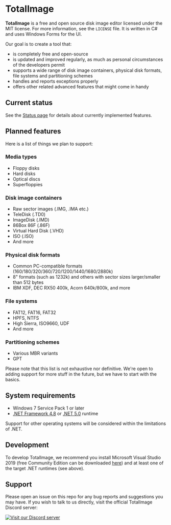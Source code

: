 # TotalImage
**TotalImage** is a free and open source disk image editor licensed under the MIT license. For more information, see the `LICENSE` file. It is written in C# and uses Windows Forms for the UI.

Our goal is to create a tool that:
* is completely free and open-source
* is updated and improved regularly, as much as personal circumstances of the developers permit
* supports a wide range of disk image containers, physical disk formats, file systems and partitioning schemes
* handles and reports exceptions properly
* offers other related advanced features that might come in handy

## Current status
See the [Status page](https://github.com/TotalImage/TotalImage/blob/master/Docs/status.md) for details about currently implemented features.

## Planned features
Here is a list of things we plan to support:

### Media types
* Floppy disks
* Hard disks
* Optical discs
* Superfloppies

### Disk image containers
* Raw sector images (.IMG, .IMA etc.)
* TeleDisk (.TD0)
* ImageDisk (.IMD)
* 86Box 86F (.86F)
* Virtual Hard Disk (.VHD)
* ISO (.ISO)
* And more

### Physical disk formats
* Common PC-compatible formats (160/180/320/360/720/1200/1440/1680/2880k)
* 8" formats (such as 1232k) and others with sector sizes larger/smaller than 512 bytes
* IBM XDF, DEC RX50 400k, Acorn 640k/800k, and more

### File systems
* FAT12, FAT16, FAT32
* HPFS, NTFS
* High Sierra, ISO9660, UDF
* And more

### Partitioning schemes
* Various MBR variants
* GPT

Please note that this list is not exhaustive nor definitive. We're open to adding support for more stuff in the future, but we have to start with the basics.



## System requirements
* Windows 7 Service Pack 1 or later
* [.NET Framework 4.8](https://dotnet.microsoft.com/download/dotnet-framework/net48) or [.NET 5.0](https://dotnet.microsoft.com/download/dotnet/5.0) runtime

Support for other operating systems will be considered within the limitations of .NET.

## Development
To develop TotalImage, we recommend you install Microsoft Visual Studio 2019 (free Community Edition can be downloaded [here](https://visualstudio.microsoft.com/vs/)) and at least one of the target .NET runtimes (see above).

## Support
Please open an issue on this repo for any bug reports and suggestions you may have. If you wish to talk to us directly, visit the official TotalImage Discord server:

[![Visit our Discord server](https://discordapp.com/api/guilds/822572019304103937/embed.png)](https://discord.gg/htph4vsuzB)
